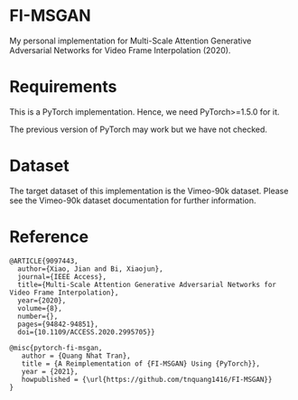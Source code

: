 # FI-MSGAN
My personal implementation for Multi-Scale Attention Generative Adversarial Networks for Video Frame Interpolation (2020).

# Requirements
This is a PyTorch implementation. Hence, we need PyTorch>=1.5.0 for it.

The previous version of PyTorch may work but we have not checked.

# Dataset
The target dataset of this implementation is the Vimeo-90k dataset. Please see the Vimeo-90k dataset documentation for further information.

# Reference
```
@ARTICLE{9097443,
  author={Xiao, Jian and Bi, Xiaojun},
  journal={IEEE Access}, 
  title={Multi-Scale Attention Generative Adversarial Networks for Video Frame Interpolation}, 
  year={2020},
  volume={8},
  number={},
  pages={94842-94851},
  doi={10.1109/ACCESS.2020.2995705}}
```
```
@misc{pytorch-fi-msgan,
   author = {Quang Nhat Tran},
   title = {A Reimplementation of {FI-MSGAN} Using {PyTorch}},
   year = {2021},
   howpublished = {\url{https://github.com/tnquang1416/FI-MSGAN}}
}
```
